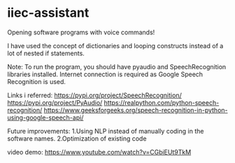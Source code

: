 # iiec-assistant
Opening software programs with voice commands!

I have used the concept of dictionaries and looping constructs instead of a lot of nested if statements.

Note:
To run the program, you should have pyaudio and SpeechRecognition libraries installed.
Internet connection is required as Google Speech Recognition is used.

Links i referred:
https://pypi.org/project/SpeechRecognition/
https://pypi.org/project/PyAudio/
https://realpython.com/python-speech-recognition/
https://www.geeksforgeeks.org/speech-recognition-in-python-using-google-speech-api/

Future improvements:
1.Using NLP instead of manually coding in the software names.
2.Optimization of existing code

video demo: https://www.youtube.com/watch?v=CGbiEUt9TkM
